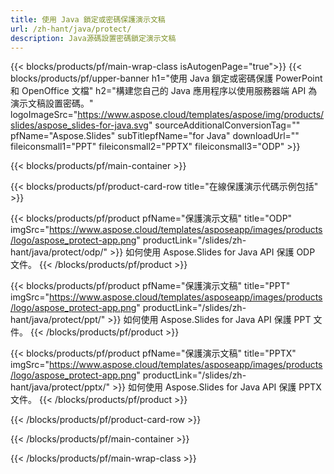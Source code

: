 ```yaml
---
title: 使用 Java 鎖定或密碼保護演示文稿
url: /zh-hant/java/protect/
description: Java源碼設置密碼鎖定演示文稿
---
```


{{< blocks/products/pf/main-wrap-class isAutogenPage="true">}}
{{< blocks/products/pf/upper-banner h1="使用 Java 鎖定或密碼保護 PowerPoint 和 OpenOffice 文檔" h2="構建您自己的 Java 應用程序以使用服務器端 API 為演示文稿設置密碼。" logoImageSrc="https://www.aspose.cloud/templates/aspose/img/products/slides/aspose_slides-for-java.svg" sourceAdditionalConversionTag="" pfName="Aspose.Slides" subTitlepfName="for Java" downloadUrl="" fileiconsmall1="PPT" fileiconsmall2="PPTX" fileiconsmall3="ODP" >}}

{{< blocks/products/pf/main-container >}}

{{< blocks/products/pf/product-card-row title="在線保護演示代碼示例包括" >}}

{{< blocks/products/pf/product pfName="保護演示文稿" title="ODP" imgSrc="https://www.aspose.cloud/templates/asposeapp/images/products/logo/aspose_protect-app.png" productLink="/slides/zh-hant/java/protect/odp/" >}}
如何使用 Aspose.Slides for Java API 保護 ODP 文件。
{{< /blocks/products/pf/product >}}

{{< blocks/products/pf/product pfName="保護演示文稿" title="PPT" imgSrc="https://www.aspose.cloud/templates/asposeapp/images/products/logo/aspose_protect-app.png" productLink="/slides/zh-hant/java/protect/ppt/" >}}
如何使用 Aspose.Slides for Java API 保護 PPT 文件。
{{< /blocks/products/pf/product >}}

{{< blocks/products/pf/product pfName="保護演示文稿" title="PPTX" imgSrc="https://www.aspose.cloud/templates/asposeapp/images/products/logo/aspose_protect-app.png" productLink="/slides/zh-hant/java/protect/pptx/" >}}
如何使用 Aspose.Slides for Java API 保護 PPTX 文件。
{{< /blocks/products/pf/product >}}



{{< /blocks/products/pf/product-card-row >}}

{{< /blocks/products/pf/main-container >}}
    
{{< /blocks/products/pf/main-wrap-class >}}